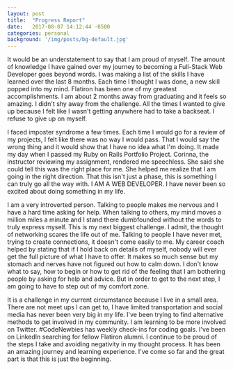 ```yaml
---
layout: post
title:  "Progress Report"
date:   2017-08-07 14:12:44 -0500
categories: personal
background: '/img/posts/bg-default.jpg'
---
```



It would be an understatement to say that I am proud of myself. The amount of knowledge I have gained over my journey to becoming a Full-Stack Web Developer goes beyond words. I was making a list of the skills I have learned over the last 8 months. Each time I thought I was done, a new skill popped into my mind. Flatiron has been one of my greatest accomplishments. I am about 2 months away from graduating and it feels so amazing. I didn't shy away from the challenge. All the times I wanted to give up because I felt like I wasn't getting anywhere had to take a backseat. I refuse to give up on myself.

I faced imposter syndrome a few times. Each time I would go for a review of my projects, I felt like there was no way I would pass. That I would say the wrong thing and it would show that I have no idea what I'm doing. It made my day when I passed my Ruby on Rails Portfolio Project. Corinna, the instructor reviewing my assignment, rendered me speechless. She said she could tell this was the right place for me. She helped me realize that I am going in the right direction. That this isn't just a phase, this is something I can truly go all the way with. I AM A WEB DEVELOPER. I have never been so excited about doing something in my life. 

I am a very introverted person. Talking to people makes me nervous and I have a hard time asking for help. When talking to others, my mind moves a million miles a minute and I stand there dumbfounded without the words to truly express myself. This is my next biggest challenge. I admit, the thought of networking scares the life out of me. Talking to people I have never met, trying to create connections, it doesn't come easily to me. My career coach helped by stating that if I hold back on details of myself, nobody will ever get the full picture of what I have to offer. It makes so much sense but my stomach and nerves have not figured out how to calm down. I don't know what to say, how to begin or how to get rid of the feeling that I am bothering people by asking for help and advice. But in order to get to the next step, I am going to have to step out of my comfort zone.

It is a challenge in my current circumstance because I live in a small area. There are not meet ups I can get to, I have limited transportation and social media has never been very big in my life. I've been trying to find alternative methods to get involved in my community. I am learning to be more involved on Twitter. #CodeNewbies has weekly check-ins for coding goals. I've been on LinkedIn searching for fellow Flatiron alumni. I continue to be proud of the steps I take and avoiding negativity in my thought process. It has been an amazing journey and learning experience. I've come so far and the great part is that this is just the beginning. 

